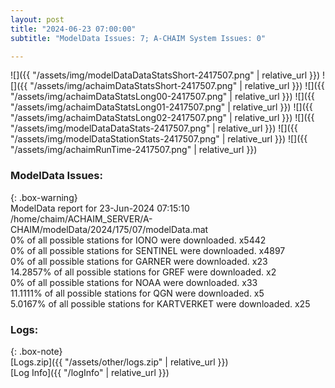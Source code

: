 ```yaml
---
layout: post
title: "2024-06-23 07:00:00"
subtitle: "ModelData Issues: 7; A-CHAIM System Issues: 0"

---
```


![]({{ "/assets/img/modelDataDataStatsShort-2417507.png" | relative_url }})
![]({{ "/assets/img/achaimDataStatsShort-2417507.png" | relative_url }})
![]({{ "/assets/img/achaimDataStatsLong00-2417507.png" | relative_url }})
![]({{ "/assets/img/achaimDataStatsLong01-2417507.png" | relative_url }})
![]({{ "/assets/img/achaimDataStatsLong02-2417507.png" | relative_url }})
![]({{ "/assets/img/modelDataDataStats-2417507.png" | relative_url }})
![]({{ "/assets/img/modelDataStationStats-2417507.png" | relative_url }})
![]({{ "/assets/img/achaimRunTime-2417507.png" | relative_url }})


### ModelData Issues:  
  
{: .box-warning}  
 ModelData report for 23-Jun-2024 07:15:10   
 /home/chaim/ACHAIM_SERVER/A-CHAIM/modelData/2024/175/07/modelData.mat   
 0% of all possible stations for IONO were downloaded. x5442   
 0% of all possible stations for SENTINEL were downloaded. x4897   
 0% of all possible stations for GARNER were downloaded. x23   
 14.2857% of all possible stations for GREF were downloaded. x2   
 0% of all possible stations for NOAA were downloaded. x33   
 11.1111% of all possible stations for QGN were downloaded. x5   
 5.0167% of all possible stations for KARTVERKET were downloaded. x25   
  


### Logs:  
  
{: .box-note}  
[Logs.zip]({{ "/assets/other/logs.zip" | relative_url }})  
[Log Info]({{ "/logInfo" | relative_url }})  
